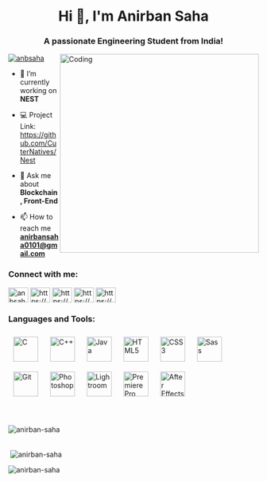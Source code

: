 <!-- ![MasterHead](https://camo.githubusercontent.com/65f00c4f146b2c20e3c6ae1abc7501a4937e1fb54239fcc41860da0c59d27e56/68747470733a2f2f6d69726f2e6d656469756d2e636f6d2f6d61782f333030302f312a6d717630334b726c47354c4b325855317556344c4a672e676966) -->
<h1 align="center">Hi 👋, I'm Anirban Saha</h1>
<h3 align="center">A passionate Engineering Student from India!</h3>
<img align="right" alt="Coding" width="400" src="https://camo.githubusercontent.com/5ddf73ad3a205111cf8c686f687fc216c2946a75005718c8da5b837ad9de78c9/68747470733a2f2f7468756d62732e6766796361742e636f6d2f4576696c4e657874446576696c666973682d736d616c6c2e676966">

<p align="left"> <a href="https://twitter.com/anbsaha" target="blank"><img src="https://img.shields.io/twitter/follow/anbsaha?logo=twitter&style=for-the-badge" alt="anbsaha" /></a> </p>

- 🔭 I’m currently working on **NEST**
- 💻 Project Link: https://github.com/CuterNatives/Nest

- 💬 Ask me about **Blockchain, Front-End**

- 📫 How to reach me **anirbansaha0101@gmail.com**

<h3 align="left">Connect with me:</h3>
<p align="left">
<a href="https://twitter.com/anbsaha" target="blank"><img align="center" src="https://raw.githubusercontent.com/rahuldkjain/github-profile-readme-generator/master/src/images/icons/Social/twitter.svg" alt="anbsaha" height="30" width="40" /></a>
<a href="https://linkedin.com/in/https://www.linkedin.com/in/anbsaha/" target="blank"><img align="center" src="https://raw.githubusercontent.com/rahuldkjain/github-profile-readme-generator/master/src/images/icons/Social/linked-in-alt.svg" alt="https://www.linkedin.com/in/anbsaha/" height="30" width="40" /></a>
<a href="https://instagram.com/https://www.instagram.com/anbsaha/" target="blank"><img align="center" src="https://raw.githubusercontent.com/rahuldkjain/github-profile-readme-generator/master/src/images/icons/Social/instagram.svg" alt="https://www.instagram.com/anbsaha/" height="30" width="40" /></a>
<a href="https://www.codechef.com/users/https://www.codechef.com/users/anirbansaha010" target="blank"><img align="center" src="https://cdn.jsdelivr.net/npm/simple-icons@3.1.0/icons/codechef.svg" alt="https://www.codechef.com/users/anirbansaha010" height="30" width="40" /></a>
<a href="https://www.hackerrank.com/https://www.hackerrank.com/anirbansaha0101?hr_r=1" target="blank"><img align="center" src="https://raw.githubusercontent.com/rahuldkjain/github-profile-readme-generator/master/src/images/icons/Social/hackerrank.svg" alt="https://www.hackerrank.com/anirbansaha0101?hr_r=1" height="30" width="40" /></a>
</p>

<h3 align="left">Languages and Tools:</h3> 
<div align="left">  
<img style="margin: 10px" src="https://profilinator.rishav.dev/skills-assets/c-original.svg" alt="C" height="50" />  
<img style="margin: 10px" src="https://profilinator.rishav.dev/skills-assets/cplusplus-original.svg" alt="C++" height="50" />  
<img style="margin: 10px" src="https://profilinator.rishav.dev/skills-assets/java-original-wordmark.svg" alt="Java" height="50" />  
<img style="margin: 10px" src="https://profilinator.rishav.dev/skills-assets/html5-original-wordmark.svg" alt="HTML5" height="50" />  
<img style="margin: 10px" src="https://profilinator.rishav.dev/skills-assets/css3-original-wordmark.svg" alt="CSS3" height="50" />  
<img style="margin: 10px" src="https://profilinator.rishav.dev/skills-assets/sass-original.svg" alt="Sass" height="50" />  
<img style="margin: 10px" src="https://profilinator.rishav.dev/skills-assets/git-scm-icon.svg" alt="Git" height="50" />  
<img style="margin: 10px" src="https://profilinator.rishav.dev/skills-assets/photoshop-plain.svg" alt="Photoshop" height="50" />  
<img style="margin: 10px" src="https://profilinator.rishav.dev/skills-assets/lightroom.png" alt="Lightroom" height="50" />  
<img style="margin: 10px" src="https://profilinator.rishav.dev/skills-assets/adobepremierepro.png" alt="Premiere Pro" height="50" />  
<img style="margin: 10px" src="https://profilinator.rishav.dev/skills-assets/aftereffects.png" alt="After Effects" height="50" />  
</div>  
<br/>  
<br />

<p style="border-width: 2px;"><img align="left" src="https://github-readme-stats.vercel.app/api/top-langs?username=anirban-saha&show_icons=true&locale=en&layout=compact" alt="anirban-saha" /></p>
<br/>  
<br />
<p>&nbsp;<img align="center" src="https://github-readme-stats.vercel.app/api?username=anirban-saha&show_icons=true&locale=en" alt="anirban-saha" /></p>

<p><img align="center" src="https://github-readme-streak-stats.herokuapp.com/?user=anirban-saha&" alt="anirban-saha" /></p>
